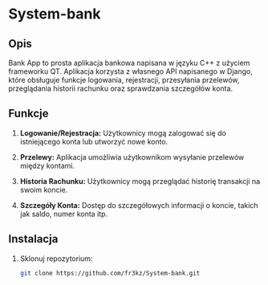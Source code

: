 # System-bank

## Opis

Bank App to prosta aplikacja bankowa napisana w języku C++ z użyciem frameworku QT. Aplikacja korzysta z własnego API napisanego w Django, które obsługuje funkcje logowania, rejestracji, przesyłania przelewów, przeglądania historii rachunku oraz sprawdzania szczegółów konta.

## Funkcje

1. **Logowanie/Rejestracja:** Użytkownicy mogą zalogować się do istniejącego konta lub utworzyć nowe konto.

2. **Przelewy:** Aplikacja umożliwia użytkownikom wysyłanie przelewów między kontami.

3. **Historia Rachunku:** Użytkownicy mogą przeglądać historię transakcji na swoim koncie.

4. **Szczegóły Konta:** Dostęp do szczegółowych informacji o koncie, takich jak saldo, numer konta itp.

## Instalacja

1. Sklonuj repozytorium:

   ```bash
   git clone https://github.com/fr3kz/System-bank.git
